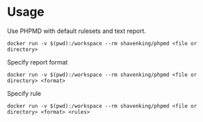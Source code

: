 # Usage

Use PHPMD with default rulesets and text report.

`docker run -v $(pwd):/workspace --rm shavenking/phpmd <file or directory>`

Specify report format

`docker run -v $(pwd):/workspace --rm shavenking/phpmd <file or directory> <format>`

Specify rule

`docker run -v $(pwd):/workspace --rm shavenking/phpmd <file or directory> <format> <rules>`
